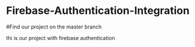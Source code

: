 # Firebase-Authentication-Integration
#Find our project on the master branch

thi is our project with firebase authentication

